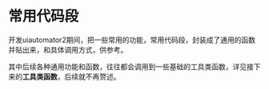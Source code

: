 # 常用代码段

开发uiautomator2期间，把一些常用的功能，常用代码段，封装成了通用的函数并贴出来，和具体调用方式，供参考。

其中后续各种通用功能和函数，往往都会调用到一些基础的工具类函数，详见接下来的**工具类函数**，后续就不再赘述。

